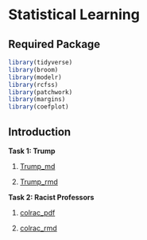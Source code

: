 # Statistical Learning

## Required Package 

```r
library(tidyverse)
library(broom)
library(modelr)
library(rcfss)
library(patchwork)
library(margins)
library(coefplot)
```

## Introduction

__Task 1: Trump__

1. [Trump_md](Trump.md)

1. [Trump_rmd](Trump.Rmd)

__Task 2: Racist Professors__

1. [colrac_pdf](racist_college_professors.pdf)

1. [colrac_rmd](racist_college_professors.Rmd)
